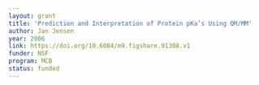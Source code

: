 ```yaml
---
layout: grant
title: 'Prediction and Interpretation of Protein pKa’s Using QM/MM'
author: Jan Jensen
year: 2006
link: https://doi.org/10.6084/m9.figshare.91308.v1
funder: NSF
program: MCB
status: funded
---
```

